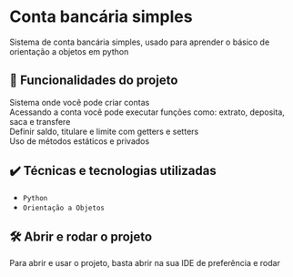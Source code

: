 # Conta bancária simples

Sistema de conta bancária simples, usado para aprender o básico de orientação a objetos em python

## 🔨 Funcionalidades do projeto

Sistema onde você pode criar contas  
Acessando a conta você pode executar funções como: extrato, deposita, saca e transfere  
Definir saldo, titulare e limite com getters e setters  
Uso de métodos estáticos e privados

## ✔️ Técnicas e tecnologias utilizadas

- `Python`
- `Orientação a Objetos`

## 🛠️ Abrir e rodar o projeto

Para abrir e usar o projeto, basta abrir na sua IDE de preferência e rodar
